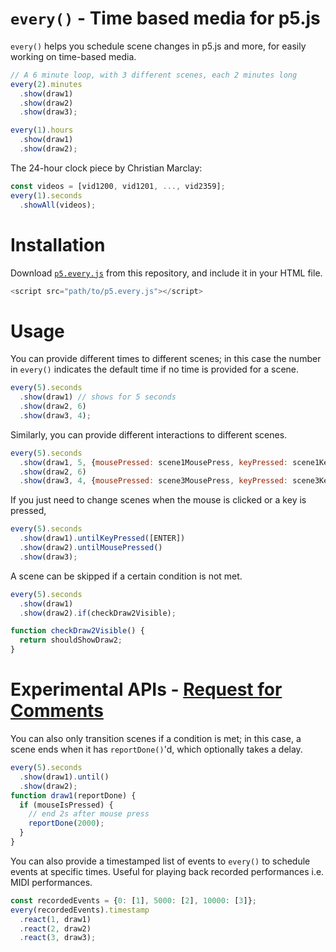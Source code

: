 # `every()` - Time based media for p5.js

`every()` helps you schedule scene changes in p5.js and more, for easily working on time-based media.

```javascript
// A 6 minute loop, with 3 different scenes, each 2 minutes long
every(2).minutes
  .show(draw1)
  .show(draw2)
  .show(draw3);
```
```javascript
every(1).hours
  .show(draw1)
  .show(draw2);
```

The 24-hour clock piece by Christian Marclay: 
```javascript
const videos = [vid1200, vid1201, ..., vid2359];
every(1).seconds
  .showAll(videos);
```

# Installation

Download [`p5.every.js`](https://github.com/mngyuan/every/blob/main/p5.every.js) from this repository, and include it in your HTML file.

```javascript
<script src="path/to/p5.every.js"></script>
```

# Usage

You can provide different times to different scenes; in this case the number in `every()` indicates the default time if no time is provided for a scene.

```javascript
every(5).seconds
  .show(draw1) // shows for 5 seconds
  .show(draw2, 6)
  .show(draw3, 4);
```

Similarly, you can provide different interactions to different scenes.

```javascript
every(5).seconds
  .show(draw1, 5, {mousePressed: scene1MousePress, keyPressed: scene1Keypress})
  .show(draw2, 6)
  .show(draw3, 4, {mousePressed: scene3MousePress, keyPressed: scene3Keypress});
```

If you just need to change scenes when the mouse is clicked or a key is pressed,

```javascript
every(5).seconds
  .show(draw1).untilKeyPressed([ENTER])
  .show(draw2).untilMousePressed()
  .show(draw3);
```

A scene can be skipped if a certain condition is not met.

```javascript
every(5).seconds
  .show(draw1)
  .show(draw2).if(checkDraw2Visible);

function checkDraw2Visible() {
  return shouldShowDraw2;
}
```

# Experimental APIs - [Request for Comments](https://github.com/mngyuan/every/issues/new)

You can also only transition scenes if a condition is met; in this case, a scene ends when it has `reportDone()`'d, which optionally takes a delay.

```javascript
every(5).seconds
  .show(draw1).until()
  .show(draw2);
function draw1(reportDone) {
  if (mouseIsPressed) {
    // end 2s after mouse press
    reportDone(2000);
  }
}
```

You can also provide a timestamped list of events to `every()` to schedule events at specific times. Useful for playing back recorded performances i.e. MIDI performances.

```javascript
const recordedEvents = {0: [1], 5000: [2], 10000: [3]};
every(recordedEvents).timestamp
  .react(1, draw1)
  .react(2, draw2)
  .react(3, draw3);
```
